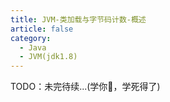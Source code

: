 ```yaml
---
title: JVM-类加载与字节码计数-概述
article: false
category:
  - Java
  - JVM(jdk1.8)
---
```


TODO：未完待续...(学你🐎，学死得了)